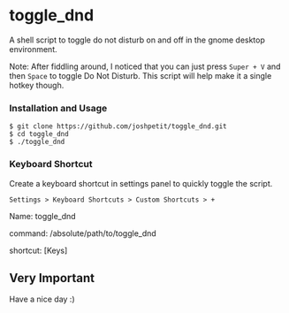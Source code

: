 # toggle_dnd
A shell script to toggle do not disturb on and off in the gnome desktop environment.

Note: After fiddling around, I noticed that you can just press `Super + V` and then `Space` to toggle Do Not Disturb.
This script will help make it a single hotkey though.

### Installation and Usage
```
$ git clone https://github.com/joshpetit/toggle_dnd.git
$ cd toggle_dnd
$ ./toggle_dnd
```

### Keyboard Shortcut
Create a keyboard shortcut in settings panel
to quickly toggle the script.
```
Settings > Keyboard Shortcuts > Custom Shortcuts > +
```
Name: toggle_dnd

command: /absolute/path/to/toggle_dnd

shortcut: \[Keys\]

## Very Important
Have a nice day :)
